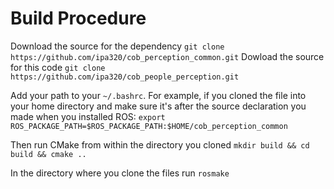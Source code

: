 Build Procedure
===============

Download the source for the dependency
`git clone https://github.com/ipa320/cob_perception_common.git`
Dowload the source for this code
`git clone https://github.com/ipa320/cob_people_perception.git`

Add your path to your `~/.bashrc`. For example, if you cloned the file into your home directory and make sure it's after the source declaration you made when you installed ROS:
`export ROS_PACKAGE_PATH=$ROS_PACKAGE_PATH:$HOME/cob_perception_common`

Then run CMake from within the directory you cloned
`mkdir build && cd build && cmake ..`

In the directory where you clone the files run `rosmake`
